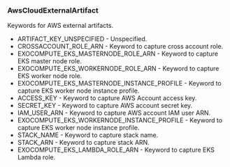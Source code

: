 ### AwsCloudExternalArtifact
Keywords for AWS external artifacts.

- ARTIFACT_KEY_UNSPECIFIED - Unspecified.
- CROSSACCOUNT_ROLE_ARN - Keyword to capture cross account role.
- EXOCOMPUTE_EKS_MASTERNODE_ROLE_ARN - Keyword to capture EKS master node role.
- EXOCOMPUTE_EKS_WORKERNODE_ROLE_ARN - Keyword to capture EKS worker node role.
- EXOCOMPUTE_EKS_MASTERNODE_INSTANCE_PROFILE - Keyword to capture EKS worker node instance profile.
- ACCESS_KEY - Keyword to capture AWS Account access key.
- SECRET_KEY - Keyword to capture AWS account secret key.
- IAM_USER_ARN - Keyword to capture AWS account IAM user ARN.
- EXOCOMPUTE_EKS_WORKERNODE_INSTANCE_PROFILE - Keyword to capture EKS worker node instance profile.
- STACK_NAME - Keyword to capture stack name.
- STACK_ARN - Keyword to capture stack ARN.
- EXOCOMPUTE_EKS_LAMBDA_ROLE_ARN - Keyword to capture EKS Lambda role.
